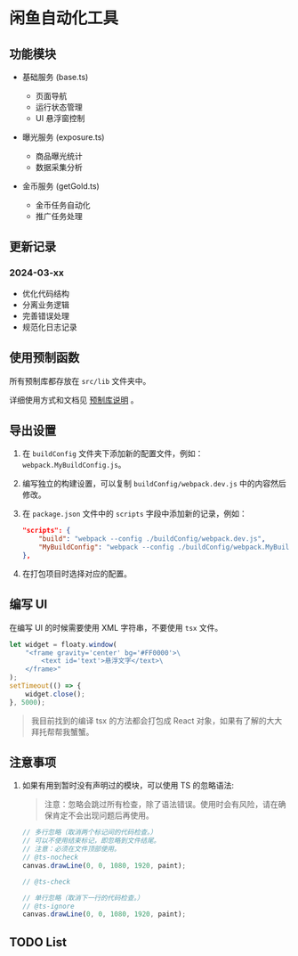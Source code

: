 # 闲鱼自动化工具

## 功能模块

- 基础服务 (base.ts)
  - 页面导航
  - 运行状态管理
  - UI 悬浮窗控制

- 曝光服务 (exposure.ts)
  - 商品曝光统计
  - 数据采集分析

- 金币服务 (getGold.ts) 
  - 金币任务自动化
  - 推广任务处理

## 更新记录

### 2024-03-xx
- 优化代码结构
- 分离业务逻辑
- 完善错误处理
- 规范化日志记录

## 使用预制函数

所有预制库都存放在 `src/lib` 文件夹中。

详细使用方式和文档见 [预制库说明](./src/lib/README.md) 。

## 导出设置

1. 在 `buildConfig` 文件夹下添加新的配置文件，例如： `webpack.MyBuildConfig.js`。
2. 编写独立的构建设置，可以复制 `buildConfig/webpack.dev.js` 中的内容然后修改。
3. 在 `package.json` 文件中的 `scripts` 字段中添加新的记录，例如：

    ```json
    "scripts": {
        "build": "webpack --config ./buildConfig/webpack.dev.js",
        "MyBuildConfig": "webpack --config ./buildConfig/webpack.MyBuildConfig.js"
    },
    ```

4. 在打包项目时选择对应的配置。

## 编写 UI

在编写 UI 的时候需要使用 XML 字符串，不要使用 `tsx` 文件。

```typescript
let widget = floaty.window(
    "<frame gravity='center' bg='#FF0000'>\
        <text id='text'>悬浮文字</text>\
    </frame>"
);
setTimeout(() => {
    widget.close();
}, 5000);
```

> 我目前找到的编译 tsx 的方法都会打包成 React 对象，如果有了解的大大拜托帮帮我蟹蟹。

## 注意事项

1. 如果有用到暂时没有声明过的模块，可以使用 TS 的忽略语法:

   > 注意：忽略会跳过所有检查，除了语法错误。使用时会有风险，请在确保肯定不会出现问题后再使用。

    ```typescript
    // 多行忽略（取消两个标记间的代码检查。）
    // 可以不使用结束标记，即忽略到文件结尾。
    // 注意：必须在文件顶部使用。
    // @ts-nocheck
    canvas.drawLine(0, 0, 1080, 1920, paint);
   
    // @ts-check
   
    // 单行忽略（取消下一行的代码检查。）
    // @ts-ignore
    canvas.drawLine(0, 0, 1080, 1920, paint);
    ```

## TODO List

